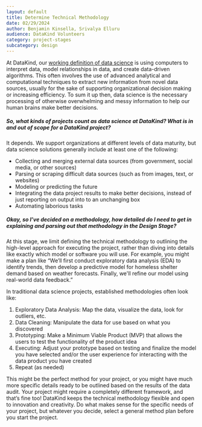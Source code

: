 ```yaml
---
layout: default
title: Determine Technical Methodology
date: 02/29/2024
author: Benjamin Kinsella, Srivalya Elluru
audience: DataKind Volunteers
category: project-stages
subcategory: design
---
```


At DataKind, our [working definition of data science](https://playbook.datakind.org/playbook/articles/151) is using computers to interpret data, model relationships in data, and create data\-driven algorithms. This often involves the use of advanced analytical and computational techniques to extract new information from novel data sources, usually for the sake of supporting organizational decision making or increasing efficiency. To sum it up then, data science is the necessary processing of otherwise overwhelming and messy information to help our human brains make better decisions.


##### So, what kinds of projects count as data science at DataKind? What is in and out of scope for a DataKind project?


It depends. We support organizations at different levels of data maturity, but data science solutions generally include at least one of the following:


* Collecting and merging external data sources (from government, social media, or other sources)
* Parsing or scraping difficult data sources (such as from images, text, or websites)
* Modeling or predicting the future
* Integrating the data project results to make better decisions, instead of just reporting on output into to an unchanging box
* Automating laborious tasks


##### Okay, so I’ve decided on a methodology, how detailed do I need to get in explaining and parsing out that methodology in the Design Stage?


At this stage, we limit defining the technical methodology to outlining the high\-level approach for executing the project, rather than diving into details like exactly which model or software you will use. For example, you might make a plan like “We’ll first conduct exploratory data analysis (EDA) to identify trends, then develop a predictive model for homeless shelter demand based on weather forecasts. Finally, we'll refine our model using real\-world data feedback.”


In traditional data science projects, established methodologies often look like:


1. Exploratory Data Analysis: Map the data, visualize the data, look for outliers, etc.
2. Data Cleaning: Manipulate the data for use based on what you discovered
3. Prototyping: Make a Minimum Viable Product (MVP) that allows the users to test the functionality of the product idea
4. Executing: Adjust your prototype based on testing and finalize the model you have selected and/or the user experience for interacting with the data product you have created
5. Repeat (as needed)


This might be the perfect method for your project, or you might have much more specific details ready to be outlined based on the results of the data audit. Your project might require a completely different framework, and that’s fine too! DataKind keeps the technical methodology flexible and open to innovation and creativity. Do what makes sense for the specific needs of your project, but whatever you decide, select a general method plan before you start the project.